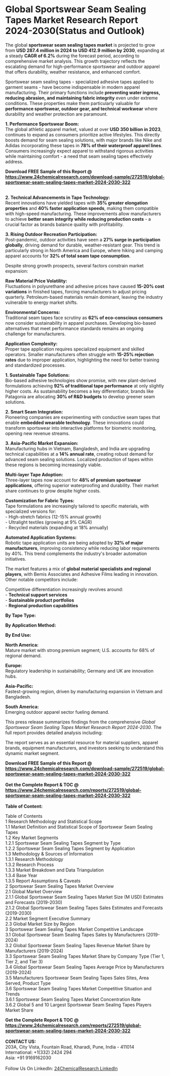 <h1>Global Sportswear Seam Sealing Tapes Market Research Report 2024-2030(Status and Outlook)</h1><p>The global <strong>sportswear seam sealing tapes market</strong> is projected to grow from <strong>USD 287.4 million in 2024 to USD 412.9 million by 2030</strong>, expanding at a steady <strong>CAGR of 6.2%</strong> during the forecast period, according to comprehensive market analysis. This growth trajectory reflects the escalating demand for high-performance sportswear and outdoor apparel that offers durability, weather resistance, and enhanced comfort.</p><p>Sportswear seam sealing tapes - specialized adhesive tapes applied to garment seams - have become indispensable in modern apparel manufacturing. Their primary functions include <strong>preventing water ingress, reducing abrasion, and maintaining fabric integrity</strong> even under extreme conditions. These properties make them particularly valuable for <strong>performance sportswear, outdoor gear, and technical workwear</strong> where durability and weather protection are paramount.</p><p><strong>1. Performance Sportswear Boom:</strong><br>
The global athletic apparel market, valued at over <strong>USD 350 billion in 2023</strong>, continues to expand as consumers prioritize active lifestyles. This directly boosts demand for seam sealing solutions, with major brands like Nike and Adidas incorporating these tapes in <strong>78% of their waterproof apparel lines</strong>. Consumers increasingly expect apparel to withstand rigorous activities while maintaining comfort - a need that seam sealing tapes effectively address.</p><div><b>Download FREE Sample of this Report @ 
            <a href="https://www.24chemicalresearch.com/download-sample/272519/global-sportswear-seam-sealing-tapes-market-2024-2030-322">
            https://www.24chemicalresearch.com/download-sample/272519/global-sportswear-seam-sealing-tapes-market-2024-2030-322</a></b></div><br><p><strong>2. Technical Advancements in Tape Technology:</strong><br>
Recent innovations have yielded tapes with <strong>35% greater elongation properties</strong> and <strong>40% faster application speeds</strong>, making them compatible with high-speed manufacturing. These improvements allow manufacturers to achieve <strong>better seam integrity while reducing production costs</strong> - a crucial factor as brands balance quality with profitability.</p><p><strong>3. Rising Outdoor Recreation Participation:</strong><br>
Post-pandemic, outdoor activities have seen a <strong>27% surge in participation globally</strong>, driving demand for durable, weather-resistant gear. This trend is particularly strong in North America and Europe, where hiking and camping apparel accounts for <strong>32% of total seam tape consumption</strong>.</p><p>Despite strong growth prospects, several factors constrain market expansion:</p><p><strong>Raw Material Price Volatility:</strong><br>
	Fluctuations in polyurethane and adhesive prices have caused <strong>15-20% cost variations</strong> in finished tapes, forcing manufacturers to adjust pricing quarterly. Petroleum-based materials remain dominant, leaving the industry vulnerable to energy market shifts.</p><p><strong>Environmental Concerns:</strong><br>
	Traditional seam tapes face scrutiny as <strong>62% of eco-conscious consumers</strong> now consider sustainability in apparel purchases. Developing bio-based alternatives that meet performance standards remains an ongoing challenge for manufacturers.</p><p><strong>Application Complexity:</strong><br>
	Proper tape application requires specialized equipment and skilled operators. Smaller manufacturers often struggle with <strong>15-25% rejection rates</strong> due to improper application, highlighting the need for better training and standardized processes.</p><p><strong>1. Sustainable Tape Solutions:</strong><br>
Bio-based adhesive technologies show promise, with new plant-derived formulations achieving <strong>92% of traditional tape performance</strong> at only slightly higher costs. As sustainability becomes a key differentiator, brands like Patagonia are allocating <strong>30% of R&amp;D budgets</strong> to develop greener seam solutions.</p><p><strong>2. Smart Seam Integration:</strong><br>
Pioneering companies are experimenting with conductive seam tapes that enable <strong>embedded wearable technology</strong>. These innovations could transform sportswear into interactive platforms for biometric monitoring, opening new revenue streams.</p><p><strong>3. Asia-Pacific Market Expansion:</strong><br>
Manufacturing hubs in Vietnam, Bangladesh, and India are upgrading technical capabilities at a <strong>14% annual rate</strong>, creating robust demand for advanced seam sealing solutions. Localized production of tapes within these regions is becoming increasingly viable.</p><p><strong>Multi-layer Tape Adoption:</strong><br>
	Three-layer tapes now account for <strong>48% of premium sportswear applications</strong>, offering superior waterproofing and durability. Their market share continues to grow despite higher costs.</p><p><strong>Customization for Fabric Types:</strong><br>
	Tape formulations are increasingly tailored to specific materials, with specialized versions for:<br>
	- High-stretch fabrics (12-15% annual growth)<br>
	- Ultralight textiles (growing at 9% CAGR)<br>
	- Recycled materials (expanding at 18% annually)</p><p><strong>Automated Application Systems:</strong><br>
	Robotic tape application units are being adopted by <strong>32% of major manufacturers</strong>, improving consistency while reducing labor requirements by 40%. This trend complements the industry's broader automation initiatives.</p><p>The market features a mix of <strong>global material specialists and regional players</strong>, with Bemis Associates and Adhesive Films leading in innovation. Other notable competitors include:</p><p>Competitive differentiation increasingly revolves around:<br>
- <strong>Technical support services</strong><br>
- <strong>Sustainable product portfolios</strong><br>
- <strong>Regional production capabilities</strong></p><p><strong>By Tape Type:</strong></p><p><strong>By Application Method:</strong></p><p><strong>By End Use:</strong></p><p><strong>North America:</strong><br>
	Mature market with strong premium segment; U.S. accounts for 68% of regional demand.</p><p><strong>Europe:</strong><br>
	Regulatory leadership in sustainability; Germany and UK are innovation hubs.</p><p><strong>Asia-Pacific:</strong><br>
	Fastest-growing region, driven by manufacturing expansion in Vietnam and Bangladesh.</p><p><strong>South America:</strong><br>
	Emerging outdoor apparel sector fueling demand.</p><p>This press release summarizes findings from the comprehensive <em>Global Sportswear Seam Sealing Tapes Market Research Report 2024-2030</em>. The full report provides detailed analysis including:</p><p>The report serves as an essential resource for material suppliers, apparel brands, equipment manufacturers, and investors seeking to understand this dynamic market segment.</p><div><b>Download FREE Sample of this Report @ 
            <a href="https://www.24chemicalresearch.com/download-sample/272519/global-sportswear-seam-sealing-tapes-market-2024-2030-322">
            https://www.24chemicalresearch.com/download-sample/272519/global-sportswear-seam-sealing-tapes-market-2024-2030-322</a></b></div><br><div><b>Get the Complete Report & TOC @ 
            <a href="https://www.24chemicalresearch.com/reports/272519/global-sportswear-seam-sealing-tapes-market-2024-2030-322">
            https://www.24chemicalresearch.com/reports/272519/global-sportswear-seam-sealing-tapes-market-2024-2030-322</a></b></div><br>
            <b>Table of Content:</b><p>Table of Contents<br />
1 Research Methodology and Statistical Scope<br />
1.1 Market Definition and Statistical Scope of Sportswear Seam Sealing Tapes<br />
1.2 Key Market Segments<br />
1.2.1 Sportswear Seam Sealing Tapes Segment by Type<br />
1.2.2 Sportswear Seam Sealing Tapes Segment by Application<br />
1.3 Methodology & Sources of Information<br />
1.3.1 Research Methodology<br />
1.3.2 Research Process<br />
1.3.3 Market Breakdown and Data Triangulation<br />
1.3.4 Base Year<br />
1.3.5 Report Assumptions & Caveats<br />
2 Sportswear Seam Sealing Tapes Market Overview<br />
2.1 Global Market Overview<br />
2.1.1 Global Sportswear Seam Sealing Tapes Market Size (M USD) Estimates and Forecasts (2019-2030)<br />
2.1.2 Global Sportswear Seam Sealing Tapes Sales Estimates and Forecasts (2019-2030)<br />
2.2 Market Segment Executive Summary<br />
2.3 Global Market Size by Region<br />
3 Sportswear Seam Sealing Tapes Market Competitive Landscape<br />
3.1 Global Sportswear Seam Sealing Tapes Sales by Manufacturers (2019-2024)<br />
3.2 Global Sportswear Seam Sealing Tapes Revenue Market Share by Manufacturers (2019-2024)<br />
3.3 Sportswear Seam Sealing Tapes Market Share by Company Type (Tier 1, Tier 2, and Tier 3)<br />
3.4 Global Sportswear Seam Sealing Tapes Average Price by Manufacturers (2019-2024)<br />
3.5 Manufacturers Sportswear Seam Sealing Tapes Sales Sites, Area Served, Product Type<br />
3.6 Sportswear Seam Sealing Tapes Market Competitive Situation and Trends<br />
3.6.1 Sportswear Seam Sealing Tapes Market Concentration Rate<br />
3.6.2 Global 5 and 10 Largest Sportswear Seam Sealing Tapes Players Market Share </p><div><b>Get the Complete Report & TOC @ 
            <a href="https://www.24chemicalresearch.com/reports/272519/global-sportswear-seam-sealing-tapes-market-2024-2030-322">
            https://www.24chemicalresearch.com/reports/272519/global-sportswear-seam-sealing-tapes-market-2024-2030-322</a></b></div><br><b>CONTACT US:</b><br>
            203A, City Vista, Fountain Road, Kharadi, Pune, India - 411014<br>
            International: +1(332) 2424 294<br>
            Asia: +91 9169162030 <br><br>
            Follow Us On LinkedIn: <a href="https://www.linkedin.com/company/24chemicalresearch/">24ChemicalResearch LinkedIn</a>
